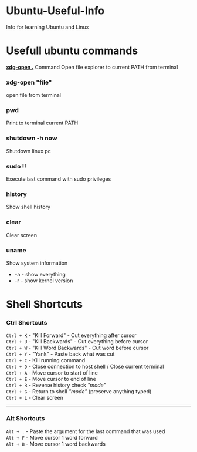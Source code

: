 # Ubuntu-Useful-Info
Info for learning Ubuntu and Linux

# Usefull ubuntu commands

<b><ins>xdg-open .</ins></b> Command Open file explorer to current PATH from terminal
### xdg-open "file"
open file from terminal
### pwd
Print to terminal current PATH
### shutdown -h now
Shutdown linux pc
### sudo !!
Execute last command with sudo privileges
### history
Show shell history
### clear
Clear screen
### uname
Show system information
  * -a - show everything
  * -r - show kernel version


# Shell Shortcuts
<h3>Ctrl Shortcuts</h3>

`Ctrl + K` - "Kill Forward" - Cut everything after cursor<br>
`Ctrl + U` - "Kill Backwards" - Cut everything before cursor<br>
`Ctrl + W` - "Kill Word Backwards" - Cut word before cursor<br>
`Ctrl + Y` - "Yank" - Paste back what was cut<br>
`Ctrl + C` - Kill running command<br>
`Ctrl + D` - Close connection to host shell / Close current terminal<br>
`Ctrl + A` - Move cursor to start of line<br>
`Ctrl + E` - Move cursor to end of line<br>
`Ctrl + R` - Reverse history check <i>"mode"</i><br>
`Ctrl + G` - Return to shell <i>"mode"</i> (preserve anything typed)<br>
`Ctrl + L` - Clear screen<br>
<hr>
<h3>Alt Shortcuts</h3>

`Alt + .` - Paste the argument for the last command that was used<br>
`Alt + F` - Move cursor 1 word forward<br>
`Alt + B` - Move cursor 1 word backwards<br>
